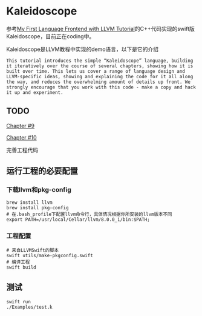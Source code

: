 # Kaleidoscope

参考[My First Language Frontend with LLVM Tutorial](http://llvm.org/docs/tutorial/MyFirstLanguageFrontend/index.html)的C++代码实现的swift版Kaleidoscope，目前正在coding中。

Kaleidoscope是LLVM教程中实现的demo语言，以下是它的介绍

```
This tutorial introduces the simple “Kaleidoscope” language, building it iteratively over the course of several chapters, showing how it is built over time. This lets us cover a range of language design and LLVM-specific ideas, showing and explaining the code for it all along the way, and reduces the overwhelming amount of details up front. We strongly encourage that you work with this code - make a copy and hack it up and experiment.
```

## TODO

[Chapter #9](http://llvm.org/docs/tutorial/MyFirstLanguageFrontend/LangImpl09.html)

[Chapter #10](http://llvm.org/docs/tutorial/MyFirstLanguageFrontend/LangImpl10.html)

完善工程代码

## 运行工程的必要配置

### 下载llvm和pkg-config

``` shell
brew install llvm
brew install pkg-config
# 在.bash_profile下配置llvm命令行，具体情况根据你所安装的llvm版本不同
export PATH=/usr/local/Cellar/llvm/8.0.0_1/bin:$PATH;
```

### 工程配置

```shell
# 来自LLVMSwift的脚本
swift utils/make-pkgconfig.swift
# 编译工程
swift build
```

## 测试

```shell
swift run
./Examples/test.k
```


